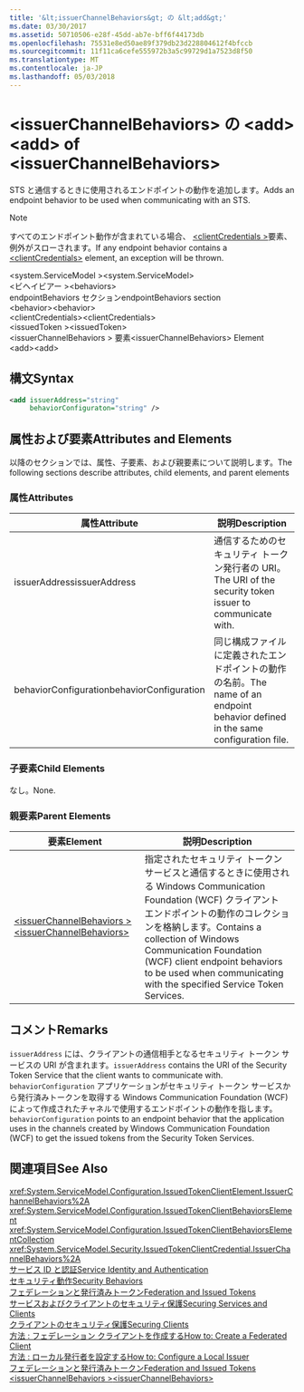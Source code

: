 ```yaml
---
title: '&lt;issuerChannelBehaviors&gt; の &lt;add&gt;'
ms.date: 03/30/2017
ms.assetid: 50710506-e28f-45dd-ab7e-bff6f44173db
ms.openlocfilehash: 75531e8ed50ae89f379db23d228804612f4bfccb
ms.sourcegitcommit: 11f11ca6cefe555972b3a5c99729d1a7523d8f50
ms.translationtype: MT
ms.contentlocale: ja-JP
ms.lasthandoff: 05/03/2018
---
```

# <a name="ltaddgt-of-ltissuerchannelbehaviorsgt"></a><span data-ttu-id="81a28-102">&lt;issuerChannelBehaviors&gt; の &lt;add&gt;</span><span class="sxs-lookup"><span data-stu-id="81a28-102">&lt;add&gt; of &lt;issuerChannelBehaviors&gt;</span></span>
<span data-ttu-id="81a28-103">STS と通信するときに使用されるエンドポイントの動作を追加します。</span><span class="sxs-lookup"><span data-stu-id="81a28-103">Adds an endpoint behavior to be used when communicating with an STS.</span></span>  
  
> [!NOTE]
>  <span data-ttu-id="81a28-104">すべてのエンドポイント動作が含まれている場合、 [ \<clientCredentials >](../../../../../docs/framework/configure-apps/file-schema/wcf/clientcredentials.md)要素、例外がスローされます。</span><span class="sxs-lookup"><span data-stu-id="81a28-104">If any endpoint behavior contains a [\<clientCredentials>](../../../../../docs/framework/configure-apps/file-schema/wcf/clientcredentials.md) element, an exception will be thrown.</span></span>  
  
 <span data-ttu-id="81a28-105">\<system.ServiceModel ></span><span class="sxs-lookup"><span data-stu-id="81a28-105">\<system.ServiceModel></span></span>  
<span data-ttu-id="81a28-106">\<ビヘイビアー ></span><span class="sxs-lookup"><span data-stu-id="81a28-106">\<behaviors></span></span>  
<span data-ttu-id="81a28-107">endpointBehaviors セクション</span><span class="sxs-lookup"><span data-stu-id="81a28-107">endpointBehaviors section</span></span>  
<span data-ttu-id="81a28-108">\<behavior></span><span class="sxs-lookup"><span data-stu-id="81a28-108">\<behavior></span></span>  
<span data-ttu-id="81a28-109">\<clientCredentials></span><span class="sxs-lookup"><span data-stu-id="81a28-109">\<clientCredentials></span></span>  
<span data-ttu-id="81a28-110">\<issuedToken ></span><span class="sxs-lookup"><span data-stu-id="81a28-110">\<issuedToken></span></span>  
<span data-ttu-id="81a28-111">\<issuerChannelBehaviors > 要素</span><span class="sxs-lookup"><span data-stu-id="81a28-111">\<issuerChannelBehaviors> Element</span></span>  
<span data-ttu-id="81a28-112">\<add></span><span class="sxs-lookup"><span data-stu-id="81a28-112">\<add></span></span>  
  
## <a name="syntax"></a><span data-ttu-id="81a28-113">構文</span><span class="sxs-lookup"><span data-stu-id="81a28-113">Syntax</span></span>  
  
```xml  
<add issuerAddress="string"  
     behaviorConfiguraton="string" />  
```  
  
## <a name="attributes-and-elements"></a><span data-ttu-id="81a28-114">属性および要素</span><span class="sxs-lookup"><span data-stu-id="81a28-114">Attributes and Elements</span></span>  
 <span data-ttu-id="81a28-115">以降のセクションでは、属性、子要素、および親要素について説明します。</span><span class="sxs-lookup"><span data-stu-id="81a28-115">The following sections describe attributes, child elements, and parent elements</span></span>  
  
### <a name="attributes"></a><span data-ttu-id="81a28-116">属性</span><span class="sxs-lookup"><span data-stu-id="81a28-116">Attributes</span></span>  
  
|<span data-ttu-id="81a28-117">属性</span><span class="sxs-lookup"><span data-stu-id="81a28-117">Attribute</span></span>|<span data-ttu-id="81a28-118">説明</span><span class="sxs-lookup"><span data-stu-id="81a28-118">Description</span></span>|  
|---------------|-----------------|  
|<span data-ttu-id="81a28-119">issuerAddress</span><span class="sxs-lookup"><span data-stu-id="81a28-119">issuerAddress</span></span>|<span data-ttu-id="81a28-120">通信するためのセキュリティ トークン発行者の URI。</span><span class="sxs-lookup"><span data-stu-id="81a28-120">The URI of the security token issuer to communicate with.</span></span>|  
|<span data-ttu-id="81a28-121">behaviorConfiguration</span><span class="sxs-lookup"><span data-stu-id="81a28-121">behaviorConfiguration</span></span>|<span data-ttu-id="81a28-122">同じ構成ファイルに定義されたエンドポイントの動作の名前。</span><span class="sxs-lookup"><span data-stu-id="81a28-122">The name of an endpoint behavior defined in the same configuration file.</span></span>|  
  
### <a name="child-elements"></a><span data-ttu-id="81a28-123">子要素</span><span class="sxs-lookup"><span data-stu-id="81a28-123">Child Elements</span></span>  
 <span data-ttu-id="81a28-124">なし。</span><span class="sxs-lookup"><span data-stu-id="81a28-124">None.</span></span>  
  
### <a name="parent-elements"></a><span data-ttu-id="81a28-125">親要素</span><span class="sxs-lookup"><span data-stu-id="81a28-125">Parent Elements</span></span>  
  
|<span data-ttu-id="81a28-126">要素</span><span class="sxs-lookup"><span data-stu-id="81a28-126">Element</span></span>|<span data-ttu-id="81a28-127">説明</span><span class="sxs-lookup"><span data-stu-id="81a28-127">Description</span></span>|  
|-------------|-----------------|  
|[<span data-ttu-id="81a28-128">\<issuerChannelBehaviors ></span><span class="sxs-lookup"><span data-stu-id="81a28-128">\<issuerChannelBehaviors></span></span>](../../../../../docs/framework/configure-apps/file-schema/wcf/issuerchannelbehaviors-element.md)|<span data-ttu-id="81a28-129">指定されたセキュリティ トークン サービスと通信するときに使用される Windows Communication Foundation (WCF) クライアント エンドポイントの動作のコレクションを格納します。</span><span class="sxs-lookup"><span data-stu-id="81a28-129">Contains a collection of Windows Communication Foundation (WCF) client endpoint behaviors to be used when communicating with the specified Service Token Services.</span></span>|  
  
## <a name="remarks"></a><span data-ttu-id="81a28-130">コメント</span><span class="sxs-lookup"><span data-stu-id="81a28-130">Remarks</span></span>  
 <span data-ttu-id="81a28-131">`issuerAddress` には、クライアントの通信相手となるセキュリティ トークン サービスの URI が含まれます。</span><span class="sxs-lookup"><span data-stu-id="81a28-131">`issuerAddress` contains the URI of the Security Token Service that the client wants to communicate with.</span></span> <span data-ttu-id="81a28-132">`behaviorConfiguration` アプリケーションがセキュリティ トークン サービスから発行済みトークンを取得する Windows Communication Foundation (WCF) によって作成されたチャネルで使用するエンドポイントの動作を指します。</span><span class="sxs-lookup"><span data-stu-id="81a28-132">`behaviorConfiguration` points to an endpoint behavior that the application uses in the channels created by Windows Communication Foundation (WCF) to get the issued tokens from the Security Token Services.</span></span>  
  
## <a name="see-also"></a><span data-ttu-id="81a28-133">関連項目</span><span class="sxs-lookup"><span data-stu-id="81a28-133">See Also</span></span>  
 <xref:System.ServiceModel.Configuration.IssuedTokenClientElement.IssuerChannelBehaviors%2A>  
 <xref:System.ServiceModel.Configuration.IssuedTokenClientBehaviorsElement>  
 <xref:System.ServiceModel.Configuration.IssuedTokenClientBehaviorsElementCollection>  
 <xref:System.ServiceModel.Security.IssuedTokenClientCredential.IssuerChannelBehaviors%2A>  
 [<span data-ttu-id="81a28-134">サービス ID と認証</span><span class="sxs-lookup"><span data-stu-id="81a28-134">Service Identity and Authentication</span></span>](../../../../../docs/framework/wcf/feature-details/service-identity-and-authentication.md)  
 [<span data-ttu-id="81a28-135">セキュリティ動作</span><span class="sxs-lookup"><span data-stu-id="81a28-135">Security Behaviors</span></span>](../../../../../docs/framework/wcf/feature-details/security-behaviors-in-wcf.md)  
 [<span data-ttu-id="81a28-136">フェデレーションと発行済みトークン</span><span class="sxs-lookup"><span data-stu-id="81a28-136">Federation and Issued Tokens</span></span>](../../../../../docs/framework/wcf/feature-details/federation-and-issued-tokens.md)  
 [<span data-ttu-id="81a28-137">サービスおよびクライアントのセキュリティ保護</span><span class="sxs-lookup"><span data-stu-id="81a28-137">Securing Services and Clients</span></span>](../../../../../docs/framework/wcf/feature-details/securing-services-and-clients.md)  
 [<span data-ttu-id="81a28-138">クライアントのセキュリティ保護</span><span class="sxs-lookup"><span data-stu-id="81a28-138">Securing Clients</span></span>](../../../../../docs/framework/wcf/securing-clients.md)  
 [<span data-ttu-id="81a28-139">方法 : フェデレーション クライアントを作成する</span><span class="sxs-lookup"><span data-stu-id="81a28-139">How to: Create a Federated Client</span></span>](../../../../../docs/framework/wcf/feature-details/how-to-create-a-federated-client.md)  
 [<span data-ttu-id="81a28-140">方法 : ローカル発行者を設定する</span><span class="sxs-lookup"><span data-stu-id="81a28-140">How to: Configure a Local Issuer</span></span>](../../../../../docs/framework/wcf/feature-details/how-to-configure-a-local-issuer.md)  
 [<span data-ttu-id="81a28-141">フェデレーションと発行済みトークン</span><span class="sxs-lookup"><span data-stu-id="81a28-141">Federation and Issued Tokens</span></span>](../../../../../docs/framework/wcf/feature-details/federation-and-issued-tokens.md)  
 [<span data-ttu-id="81a28-142">\<issuerChannelBehaviors ></span><span class="sxs-lookup"><span data-stu-id="81a28-142">\<issuerChannelBehaviors></span></span>](../../../../../docs/framework/configure-apps/file-schema/wcf/issuerchannelbehaviors-element.md)
